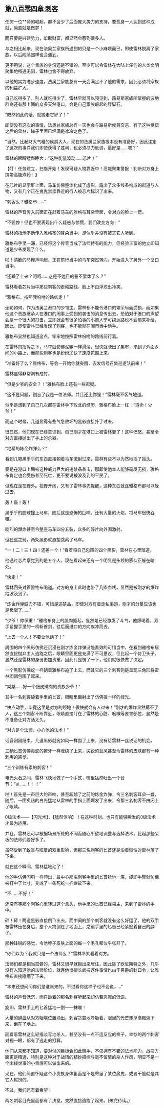 ## [第八百零四章 刺客](https://www.xxbiquge.com/11_11222/9010923.html)


  任何一位**师的崛起，都不会少了后面庞大势力的支持，要孤身一人达到这种成就，简直就是做梦！

  而只要是兴建势力，牟取财富，都显然会惹到很多人。

  与之相比起来，现在法奥兰家族所遇到的只是一个小麻烦而已，即使雷林脱离了家族，以后闯荡照样也会遇到。

  更不用说，这个贵族的身份还是不错的，至少可以令雷林在大陆上任何的人类文明聚集地畅通无阻，雷林也舍不得放弃。

  以他的实力进步速度，法奥兰家族总有一天会满足不了他的需求，因此必须将家族的利益扩大。

  自己吃得多了，别人就吃得少了，雷林早就可以预见到，路易斯家族所掌握的波地群岛还有那上面的众多天然港口，会是自己家族崛起的绊脚石。

  “既然如此的话，就搬走它好了！”

  即使没有这次的事情，法奥兰家族总有一天也会与路易斯侯爵交恶，有了这种觉悟之后的雷林，眸子里面已经满是冰冷之色了。

  “当然，比起财大气粗的侯爵大人，现在的法奥兰家族根本没有准备好，因此注定了这次的事件我们即使获得了胜利，也必须尽力低调，最好是……嗯？”

  雷林的眼睛猛然睁大：“这种能量波动……芯片！”

  【叮！任务建立，扫描开始！发现可疑人物靠近中！高能聚集警报！判断对方身上携带高能炸药！】

  在芯片的显示屏上面，马车仿佛整体化成了虚影，露出了众多线条构成的街道与人物，又有几个正在鬼鬼祟祟靠近的行人被芯片标识了出来。

  “刺客么？雅格布……”

  雷林的声音传入前面正在赶着马车的雅格布耳朵里面，令对方的脸上一愣。

  “不要停！但也不要表现出什么疑惑与惊慌，我们改变方向！”

  雷林的指示不断传入雅格布的耳朵当中，却似乎并没有被其它人听到。

  雅格布手里一滞，已经将这个传音当成了法师特有的能力，但经验丰富的他立即知道是少爷发现了什么。

  啪！清脆的马鞭声响起，正在前行当中的马车突然转向。开始进入了另外一个岔口当中。

  “还跟了上来？呵呵……这是不达目的誓不罢休了么？”

  雷林看着芯片当中那些刺客的走动路线，脸上不由浮现出冷笑。

  “雅格布，按照我吩咐的路线走！”

  无论如何，作为法奥兰港口的少领主。雷林都不能令港口的繁荣局面受损，而如果他这个贵族继承人在港口的闹事上受到的袭击的消息传出去，恐怕对于港口的声望会是一个很大的打击，立即就会有很多怕事的小商人宁可绕远路也不会前来补给，因此。即使雷林已经发现了刺客，也不能就在闹市当中动手。

  雅格布显然也知道这点，牢牢地按照雷林吩咐的路线前行着。

  在雷林的指挥之下，马车就仿佛泥鳅一样滑溜，很快就驶出了集市，来到了外面乡间的小路上，而那些刺客也是纷纷加快了速度包围上来。

  “准备好了么？雅格布，等会一开始你就突围，去发信号召集巡逻队前来！”

  雷林显得非常胸有成竹。

  “但是少爷的安全？！”雅格布脸上还有一些迟疑。

  “这不是问题，别忘了我是一位法师。并且还比你强！”雷林毫不客气地道。

  似乎是想到了自己几次都在雷林手下败北的经历，雅格布脸上一红：“遵命！少爷！”

  而这个时候，几道显得有些气急败坏的黑影直接扑了过来。

  很显然，他们现在已经意识到，自己刚才在港口上被雷林耍了！这种愤怒，甚至令对方直接抛出了手上的杀器。

  “地精的炼金炸弹么？”

  看到几颗黑乎乎的东西直接朝着马车激射过来，雷林有些不以为然地摇了摇头。

  要是在港口上面被这种威力巨大的违禁品袭击，那即使他本人能够毫发无损，雅格布肯定也会受伤甚至死亡，更不要说被波及到的平民了。

  但现在是在野外。视野开阔，又有了雷林事先提醒，这种东西就连雅格布都可以躲过去。

  轰！轰！轰！

  黑乎乎的圆球撞上马车，随后就是恐怖的巨响。还有大量的火焰，将马车很快吞噬。

  剧烈的爆炸甚至令整座马车四分五裂，众多的碎片向外围激射。

  但在这之前，两条黑影就直接跳离了马车。

  “一！二！三！四！还差一个！”看着将自己包围的四个黑影，雷林在心里暗道。

  他通过芯片察觉到的是五个人，现在看起来还有一个明显是头领的家伙正躲在暗处。

  “快走！”

  雷林回头对着雅格布喝道。对方的身上此时也带了几条血线，显然是被刚才的爆炸给波及到了。

  “炼金炸弹威力不错，可惜是违禁品，即使对方有着走私渠道，刚才的分量应该也是极限了……”

  “少爷！你保重！”雅格布身上的肌肉隆起，显然是已经激发了斗气，他爆喝着，双手紧握手里的一柄斩首剑，往后面港口的方向疾冲而去。

  “上去一个人！不要让他跑了！”

  周围的四个黑影仿佛还沉浸在刚才炼金炸弹没能奏效的可惜当中，在看到雅格布居然直接抛弃主人逃跑之后，眼睛里面更是充满了不可思议，但比起一个侍卫头子，显然还是雷林的身份更加贵重，因此只是愣了一下，他们就很快做了决定。

  一个黑影仿佛蛇一样朝着雅格布追了上去，而其它的三个刺客则是呈现三角形将雷林团团包围了起来。

  “桀桀……好一个细皮嫩肉的贵族少爷！”

  其中一名刺客舔着手里的匕首，眼睛里面射出了仿佛狼一样的绿光。

  “快点动手，毕竟这里是对方的领地！很快就会有人过来！”刚才的爆炸显然瞒不了人，这三个刺客不断靠近，眼睛直接盯在了雷林的心脏、咽喉等要害部位，显然是不准备让对方活太久。

  “对方是个法师，小心他的法术！”

  话音刚刚结束，几道黑影就宛如风一样围了上来，没有给雷林一丝说话的机会。

  三柄匕首仿佛毒蛇的獠牙一样缠绕了上来，尖锐的劲风甚至令雷林的皮肤都有一种刺疼的感觉。

  “三个训练有素的刺客！”

  电光火石之间，雷林飞快地做了一个手式，嘴里猛然吐出一个音节：“ui……！！！”

  啪！首先是一声巨大的声响，甚至超越了之前的炼金炸弹，令三名刺客耳朵一聋，随后，一团炙热的白光猛地从雷林的手指上面爆发了出来，令那三名刺客不由闭上了眼睛。

  0级法术——【闪光术】、【猛然惊响】！在这种时刻，也只有能够瞬发的0级法术才最为适用。

  并且，雷林还可以根据场景所处的不同而随心所欲地调整与选择法术，比起那些呆板的法师们要好多了。

  虽然受到了致盲与眩晕的双重影响，但那三名刺客的匕首还是沿着惯性对雷林落了下来。

  就在这个瞬间，雷林猛地动了！

  他的手仿佛闪电一样伸出，最中心那名刺客手里的匕首猛地一滞，旋即手臂就仿佛被打中了七寸，变成了一条死蛇一样瘫软下来。

  “不……不好！”

  还没有等那个刺客心里转过这个念头，他手里的匕首已经易主，来到了雷林的手中。

  砰！砰！两道黑影直接倒飞出去，而中间的那个刺客就没有这么好运了，他的双手被雷林压在身后，整个人跪倒在了地面上，之前手里的匕首已经紧贴着自己的脖子。

  那种锋锐的感觉，令他脖子皮肤上面的每一个毛孔都似乎张开了。

  “你们以为？我就只是一个法师么？”雷林冷笑看着对方。

  法师们都是相当孤僻的，雷林又很早就搬出来居住，因此除了欧尼斯特之外，几乎没有人知道他的法师阶位，就连他很擅长武技这件事情也由于男爵的封口令，让雅格布直接隐瞒了下来。

  “本来还想问问你们是谁派来的，不过看你这样子也不会说……”

  雷林的声音低沉，而在跪着的那名刺客听起来却仿若恶魔的低语。

  旋即，雷林手上的匕首猛地一割——抹喉！

  大量的鲜血从对方咽喉位置涌出，刺客贪婪地呼吸着，眼里的光芒却渐渐黯淡下来，倒在了地上。

  而看着雷林这么轻描淡写地杀人，甚至没有一点不适反应的样子，幸存的两个刺客对视一眼，都有了逃走的打算。

  他们从来都不知道，要对付的目标会如此棘手，不仅拥有不错的法术能力，战技方面更是精通，特别是这种对于战场的精妙把控与毫不留情的杀人作风，明显不是一个未经世事的小贵族可以做出来的。

  现在，他们简直怀疑这个小贵族身体里面是不是寄居了某位魔鬼，或者干脆就是其它人假扮的。

  不过，我们还有着希望！

  两名刺客目光里面都有了决意，突然直接逃跑了起来。(未完待续。)
